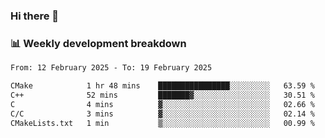 ### Hi there 👋

### 📊 Weekly development breakdown
<!--START_SECTION:waka-->

```txt
From: 12 February 2025 - To: 19 February 2025

CMake            1 hr 48 mins    ████████████████░░░░░░░░░   63.59 %
C++              52 mins         ███████▓░░░░░░░░░░░░░░░░░   30.51 %
C                4 mins          ▓░░░░░░░░░░░░░░░░░░░░░░░░   02.66 %
C/C              3 mins          ▓░░░░░░░░░░░░░░░░░░░░░░░░   02.14 %
CMakeLists.txt   1 min           ▒░░░░░░░░░░░░░░░░░░░░░░░░   00.99 %
```

<!--END_SECTION:waka-->
